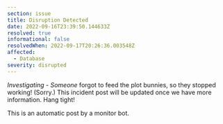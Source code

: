 ```yaml
---
section: issue
title: Disruption Detected
date: 2022-09-16T23:39:50.144633Z
resolved: true
informational: false
resolvedWhen: 2022-09-17T20:26:36.003548Z
affected:
  - Database
severity: disrupted
---
```

*Investigating* - _Someone_ forgot to feed the plot bunnies, so they stopped working! (Sorry.) This incident post will be updated once we have more information. Hang tight!

This is an automatic post by a monitor bot.
        